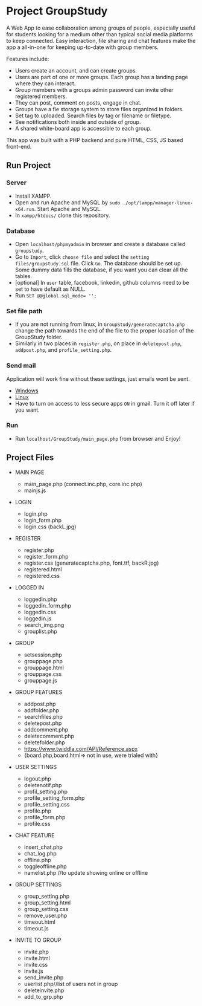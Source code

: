 # Project GroupStudy
A Web App to ease collaboration among groups of people, especially useful for students looking for a medium other than typical social media platforms to keep connected. Easy interaction, file sharing and chat features make the app a all-in-one for keeping up-to-date with group members.

Features include:
- Users create an account, and can create groups.
- Users are part of one or more groups. Each group has a landing page where they can interact.
- Group members with a groups admin password can invite other registered members.
- They can post, comment on posts, engage in chat.
- Groups have a fie storage system to store files organized in folders.
- Set tag to uploaded. Search files by tag or filename or filetype. 
- See notifications both inside and outside of group.
- A shared white-board app is accessible to each group. 

This app was built with a PHP backend and pure HTML, CSS, JS based front-end. 

## Run Project

### Server
- Install XAMPP.
- Open and run Apache and MySQL by `sudo ./opt/lampp/manager-linux-x64.run`. Start Apache and MySQL.
- In `xampp/htdocs/` clone this repository.
### Database
- Open `localhost/phpmyadmin` in browser and create a database called `groupstudy`.
- Go to `Import`, click `choose file` and select the `setting files/groupstudy.sql` file. Click `Go`. The database should be set up. Some dummy data fills the database, if you want you can clear all the tables.
- [optional] In `user` table, facebook, linkedin, github columns need to be set to have default as NULL.
- Run `SET @@global.sql_mode= '';`
### Set file path
- If you are not running from linux, in `GroupStudy/generatecaptcha.php` change the path towards the end of the file to the proper location of the GroupStudy folder.
- Similarly in two places in `register.php`, on place in `deletepost.php`, `addpost.php`, and `profile_setting.php`.

### Send mail
Application will work fine without these settings, just emails wont be sent.
- [Windows](https://stackoverflow.com/questions/15965376/how-to-configure-xampp-to-send-mail-from-localhost/18185233#18185233)
- [Linux](https://stackoverflow.com/questions/33969783/phpubuntu-send-email-using-gmail-form-localhost/45125490#45125490)
- Have to turn on access to less secure apps `ON` in gmail. Turn it off later if you want.
### Run
- Run `localhost/GroupStudy/main_page.php` from browser and Enjoy!

## Project Files

- MAIN PAGE
    - main_page.php (connect.inc.php, core.inc.php)
    - mainjs.js
- LOGIN
    - login.php
    - login_form.php
    - login.css (backL.jpg)
- REGISTER
    - register.php
    - register_form.php
    - register.css (generatecaptcha.php, font.ttf, backR.jpg)
    - registered.html
    - registered.css
- LOGGED IN
    - loggedin.php
    - loggedin_form.php
    - loggedin.css
    - loggedin.js
    - search_img.png
    - grouplist.php
- GROUP
    - setsession.php
    - grouppage.php
    - grouppage.html
    - grouppage.css
    - grouppage.js
- GROUP FEATURES
    - addpost.php
    - addfolder.php
    - searchfiles.php
    - deletepost.php
    - addcomment.php
    - deletecomment.php
    - deletefolder.php
    - https://www.twiddla.com/API/Reference.aspx
    - {board.php,board.html=> not in use, were trialed with}
- USER SETTINGS
    - logout.php
    - deletenotif.php
    - profil_setting.php
    - profile_setting_form.php
    - profile_setting.css
    - profile.php
    - profile_form.php
    - profile.css

- CHAT FEATURE
    - insert_chat.php
    - chat_log.php
    - offline.php
    - toggleoffline.php
    - namelist.php //to update showing online or offline
- GROUP SETTINGS
    - group_setting.php
    - group_setting.html
    - group_setting.css
    - remove_user.php
    - timeout.html
    - timeout.js
- INVITE TO GROUP
    - invite.php
    - invite.html
    - invite.css
    - invite.js
    - send_invite.php
    - userlist.php//list of users not in group
    - deleteinvite.php
    - add_to_grp.php